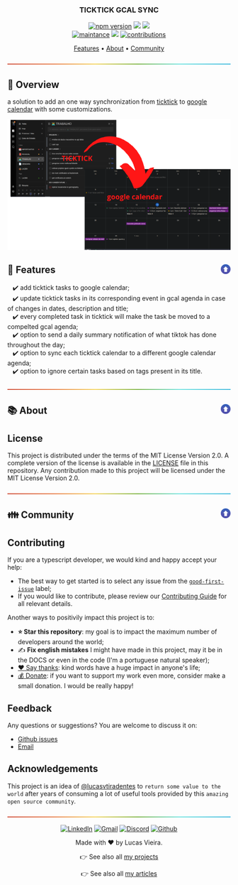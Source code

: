 <a name="TOC"></a>

<h3 align="center">
  TICKTICK GCAL SYNC
</h3>

<div align="center">
  <a href="https://www.npmjs.com/package/ticktick-gcal-sync"><img src="https://img.shields.io/npm/v/ticktick-gcal-sync.svg?style=flat" alt="npm version"></a>
  <a href="https://nodejs.org/en/"><img src="https://img.shields.io/badge/made%20with-node-1f425f?logo=node.js&.svg" /></a>
  <a href="https://www.github.com/lucasvtiradentes/ticktick-gcal-sync/commits/master"><img src="https://img.shields.io/github/last-commit/lucasvtiradentes/ticktick-gcal-sync?color=green&label=updated"></a>
  <br>
  <a href="#"><img src="https://img.shields.io/badge/maintained%3F-yes-green.svg" alt="maintance" /></a>
  <a href="https://www.github.com/lucasvtiradentes"><img src="https://img.shields.io/badge/maintainer-%40lucasvtiradentes-yellow"></a>
  <a href="https://github.com/lucasvtiradentes/ticktick-gcal-sync#contributing"><img src="https://img.shields.io/badge/contributions-welcome-brightgreen.svg?style=flat" alt="contributions" /></a>
</div>

<p align="center">
  <a href="#dart-features">Features</a> • <a href="#books-about">About</a> • <a href="#family-community">Community</a>
</p>

<a href="#"><img src="./.github/images/divider.png" /></a>

## :trumpet: Overview

a solution to add an one way synchronization from <a href="https://ticktick.com/">ticktick</a> to <a href="https://calendar.google.com/">google calendar</a> with some customizations.

<div align="center">
  <img src="./.github/images/TYCKSYNC.png" />
</div>

## :dart: Features<a href="#TOC"><img align="right" src="./.github/images/up_arrow.png" width="22"></a>

&nbsp;&nbsp;&nbsp;✔️ add ticktick tasks to google calendar;<br>
&nbsp;&nbsp;&nbsp;✔️ update ticktick tasks in its corresponding event in gcal agenda in case of changes in dates, description and title;<br>
&nbsp;&nbsp;&nbsp;✔️ every completed task in ticktick will make the task be moved to a compelted gcal agenda;<br>
&nbsp;&nbsp;&nbsp;✔️ option to send a daily summary notification of what tiktok has done throughout the day;<br>
&nbsp;&nbsp;&nbsp;✔️ option to sync each ticktick calendar to a different google calendar agenda;<br>
&nbsp;&nbsp;&nbsp;✔️ option to ignore certain tasks based on tags present in its title.<br>

<a href="#"><img src="./.github/images/divider.png" /></a>

## :books: About<a href="#TOC"><img align="right" src="./.github/images/up_arrow.png" width="22"></a>

## License

This project is distributed under the terms of the MIT License Version 2.0. A complete version of the license is available in the [LICENSE](LICENSE) file in this repository. Any contribution made to this project will be licensed under the MIT License Version 2.0.

<a href="#"><img src="./.github/images/divider.png" /></a>

## :family: Community<a href="#TOC"><img align="right" src="./.github/images/up_arrow.png" width="22"></a>

## Contributing

If you are a typescript developer, we would kind and happy accept your help:

- The best way to get started is to select any issue from the [`good-first-issue`](https://github.com/lucasvtiradentes/ticktick-gcal-sync/labels/good%20first%20issue) label;
- If you would like to contribute, please review our [Contributing Guide](docs/CONTRIBUTING.md) for all relevant details.

Another ways to positivily impact this project is to:

- **:star: Star this repository**: my goal is to impact the maximum number of developers around the world;
- ✍️ **Fix english mistakes** I might have made in this project, may it be in the DOCS or even in the code (I'm a portuguese natural speaker);
- [:heart: Say thanks](https://saythanks.io/to/lucasvtiradentes): kind words have a huge impact in anyone's life;
- [💰 Donate](https://github.com/lucasvtiradentes): if you want to support my work even more, consider make a small donation. I would be really happy!

## Feedback

Any questions or suggestions? You are welcome to discuss it on:

- [Github issues](https://github.com/lucasvtiradentes/ticktick-gcal-sync/issues)
- [Email](mailto:lucasvtiradentes@gmail.com)

## Acknowledgements

This project is an idea of [@lucasvtiradentes](https://github.com/lucasvtiradentes) to `return some value to the world` after years of consuming a lot of useful tools provided by this `amazing open source community`.

<a href="#"><img src="./.github/images/divider.png" /></a>

<div align="center">
  <p>
    <a target="_blank" href="https://www.linkedin.com/in/lucasvtiradentes/"><img src="https://img.shields.io/badge/-linkedin-blue?logo=Linkedin&logoColor=white" alt="LinkedIn"></a>
    <a target="_blank" href="mailto:lucasvtiradentes@gmail.com"><img src="https://img.shields.io/badge/gmail-red?logo=gmail&logoColor=white" alt="Gmail"></a>
    <a target="_blank" href="https://discord.com/users/262326726892191744"><img src="https://img.shields.io/badge/discord-5865F2?logo=discord&logoColor=white" alt="Discord"></a>
    <a target="_blank" href="https://github.com/lucasvtiradentes/"><img src="https://img.shields.io/badge/github-gray?logo=github&logoColor=white" alt="Github"></a>
  </p>
  <p>Made with ❤️ by Lucas Vieira.</p>
  <p>👉 See also all <a href="https://github.com/lucasvtiradentes/lucasvtiradentes/blob/master/portfolio/PROJECTS.md#TOC">my projects</a></p>
  <p>👉 See also all <a href="https://github.com/lucasvtiradentes/my-tutorials#readme">my articles</a></p>
</div>
